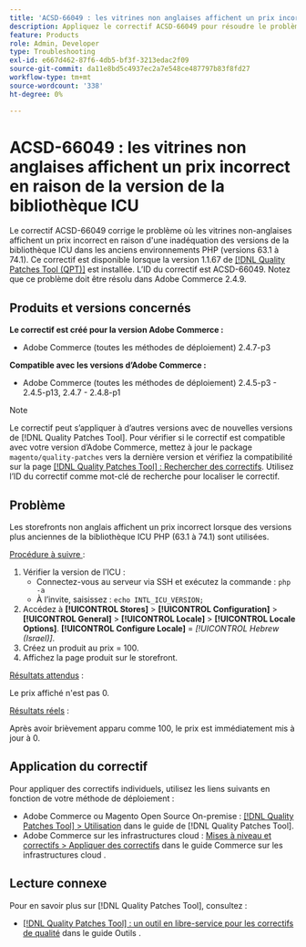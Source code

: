 ```yaml
---
title: 'ACSD-66049 : les vitrines non anglaises affichent un prix incorrect en raison de la version de la bibliothèque ICU'
description: Appliquez le correctif ACSD-66049 pour résoudre le problème d'Adobe Commerce où les vitrines non-anglaises affichent un prix incorrect en raison de l'inadéquation de la version de la bibliothèque ICU dans les anciens environnements PHP (versions 63.1 à 74.1).
feature: Products
role: Admin, Developer
type: Troubleshooting
exl-id: e667d462-87f6-4db5-bf3f-3213edac2f09
source-git-commit: da11e8bd5c4937ec2a7e548ce487797b83f8fd27
workflow-type: tm+mt
source-wordcount: '338'
ht-degree: 0%

---
```


# ACSD-66049 : les vitrines non anglaises affichent un prix incorrect en raison de la version de la bibliothèque ICU

Le correctif ACSD-66049 corrige le problème où les vitrines non-anglaises affichent un prix incorrect en raison d&#39;une inadéquation des versions de la bibliothèque ICU dans les anciens environnements PHP (versions 63.1 à 74.1). Ce correctif est disponible lorsque la version 1.1.67 de [[!DNL Quality Patches Tool (QPT)]](/help/tools/quality-patches-tool/quality-patches-tool-to-self-serve-quality-patches.md) est installée. L’ID du correctif est ACSD-66049. Notez que ce problème doit être résolu dans Adobe Commerce 2.4.9.

## Produits et versions concernés

**Le correctif est créé pour la version Adobe Commerce :**

* Adobe Commerce (toutes les méthodes de déploiement) 2.4.7-p3

**Compatible avec les versions d’Adobe Commerce :**

* Adobe Commerce (toutes les méthodes de déploiement) 2.4.5-p3 - 2.4.5-p13, 2.4.7 - 2.4.8-p1

>[!NOTE]
>
>Le correctif peut s’appliquer à d’autres versions avec de nouvelles versions de [!DNL Quality Patches Tool]. Pour vérifier si le correctif est compatible avec votre version d’Adobe Commerce, mettez à jour le package `magento/quality-patches` vers la dernière version et vérifiez la compatibilité sur la page [[!DNL Quality Patches Tool] : Rechercher des correctifs](https://experienceleague.adobe.com/tools/commerce-quality-patches/index.html). Utilisez l’ID du correctif comme mot-clé de recherche pour localiser le correctif.

## Problème

Les storefronts non anglais affichent un prix incorrect lorsque des versions plus anciennes de la bibliothèque ICU PHP (63.1 à 74.1) sont utilisées.

<u>Procédure à suivre </u> :

1. Vérifier la version de l’ICU :
   * Connectez-vous au serveur via SSH et exécutez la commande : `php -a`
   * À l’invite, saisissez : `echo INTL_ICU_VERSION;`
1. Accédez à **[!UICONTROL Stores]** > **[!UICONTROL Configuration]** > **[!UICONTROL General]** > **[!UICONTROL Locale]** > **[!UICONTROL Locale Options]**. **[!UICONTROL Configure Locale]** = *[!UICONTROL Hebrew (Israel)]*.
1. Créez un produit au prix = 100.
1. Affichez la page produit sur le storefront.

<u>Résultats attendus</u> :

Le prix affiché n&#39;est pas 0.

<u>Résultats réels</u> :

Après avoir brièvement apparu comme 100, le prix est immédiatement mis à jour à 0.

## Application du correctif

Pour appliquer des correctifs individuels, utilisez les liens suivants en fonction de votre méthode de déploiement :

* Adobe Commerce ou Magento Open Source On-premise : [[!DNL Quality Patches Tool] > Utilisation](/help/tools/quality-patches-tool/usage.md) dans le guide de [!DNL Quality Patches Tool].
* Adobe Commerce sur les infrastructures cloud : [Mises à niveau et correctifs > Appliquer des correctifs](https://experienceleague.adobe.com/docs/commerce-cloud-service/user-guide/develop/upgrade/apply-patches.html) dans le guide Commerce sur les infrastructures cloud .

## Lecture connexe

Pour en savoir plus sur [!DNL Quality Patches Tool], consultez :

* [[!DNL Quality Patches Tool] : un outil en libre-service pour les correctifs de qualité](/help/tools/quality-patches-tool/quality-patches-tool-to-self-serve-quality-patches.md) dans le guide Outils .
